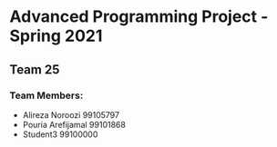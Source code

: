 # Advanced Programming Project - Spring 2021
## Team 25

### Team Members:
- Alireza Noroozi 99105797
- Pouria Arefijamal 99101868
- Student3 99100000



